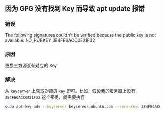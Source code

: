 ## 因为 GPG 没有找到 Key 而导致 apt update 报错

### 错误

The following signatures couldn't be verified because the public key is not available: NO_PUBKEY 3B4FE6ACC0B21F32

### 原因

更换三方源没有对应的 Key

### 解决

从 `keyserver` 上获取对应的 `key` 即可。比如，假设我的服务器上没有 `3B4FE6ACC0B21F32` 这个密钥，就需要执行

```bash
sudo apt-key adv --keyserver keyserver.ubuntu.com --recv-keys 3B4FE6ACC0B21F32
```
